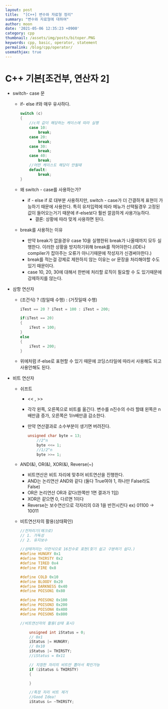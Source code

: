 ```yaml
---
layout: post
title:  "[C++] 변수와 자료형 정리"
summary: "변수와 자료형에 대하여"
author: moon
date: '2021-05-06 12:35:23 +0900'
category: cpp
thumbnail: /assets/img/posts/bitoper.PNG
keywords: cpp, basic, operator, statement
permalink: /blog/cpp/operator/
usemathjax: true
---
```


# C++ 기본[조건부, 연산자 2]

- switch- case 문
    - if- else if와 매우 유사하다.

        ```cpp
        switch (c)
        {
        	//c의 값이 해당하는 케이스에 따라 실행
        	case 10:
        		break;
        	case 20:
        		break;
        	case 30:
        		break;
        	case 40:
        		break;
        	//어떤 케이스도 해당이 안될때
        	default:
        		break;
        }
        ```

    - 왜 switch - case를 사용하는가?
        - if - else if 로 대부분 사용하지만, switch - case가 더 간결하게 표현이 가능하기 때문에 사용한다. 특히 유저입력에 따라 메뉴가 선택될경우 고정된 값이 들어오는거기 때문에 if-else보다 훨씬 깔끔하게 사용가능하다.
            - 결론: 상황에 따라 맞게 사용하면 된다.
    - break를 사용하는 이유
        - 만약 break가 없을경우 case 10을 실행한뒤 break가 나올때까지 모두 실행한다. 이러한 상황을 방지하기위해 break를 적어야한다.(IDE나 compiler가 잡아주는 오류가 아니기때문에 작성자가 신경써야한다.)
        - break를 적는걸 강제로 제한하지 않는 이유는 or 문장을 처리해야할 수도 있기 때문이다.
        - case 10, 20, 30에 대해서 한번에 처리할 로직이 필요할 수 도 있기때문에 강제하지를 않는다.

- 삼항 연산자
    - (조건식) ? (참일때 수행) : (거짓일때 수행)

        ```cpp
        iTest == 20 ? iTest = 100 : iTest = 200;

        if(iTest == 20)
        {
        	iTest = 100;
        }
        else
        {
        	iTest = 200;
        }
        ```

    - 위에처럼 if-else로 표현할 수 있기 때문에 코딩스타일에 따라서 사용해도 되고 사용안해도 된다.

- 비트 연산자
    - 쉬프트
        - << , >>
        - 각각 왼쪽, 오른쪽으로 비트를 옮긴다. 변수를 n진수의 수라 할떄 왼쪽은  n배만큼 증가, 오른쪽은 1/n배만큼 감소한다.
        - 만약 연산결과로 소수부분이 생기면 버려진다.

            ```cpp
            unsigned char byte = 13;
            	//2^n
            	byte <<= 1;
            	//1/2^n
            	byte >>= 1;
            ```

    - AND(&), OR(&), XOR(&), Reverse(~)
        - 비트연산은 비트 자리에 맞추어 비트연산을 진행한다.
        - AND는 논리연산 AND와 같다 (둘다 True여야 1, 하나만 False라도 False)
        - OR은 논리연산 OR과 같다(한쪽만 1면 결과가 1임)
        - XOR은 같으면 0, 다르면 1이다
        - Reverse는 보수연산으로 각자리의 0과 1을 반전시킨다 ex) 01100 → 10011
    - 비트연산자의 활용(상태확인)

        ```cpp
        //전처리기(매크로)
        // 1. 가독성
        // 2. 유지보수

        //상태저리는 이런식으로 16진수로 표현(찾기 쉽고 구분하기 쉽다.)
        #define HUNGRY 0x1
        #define THIRSTY 0x2
        #define TIRED 0x4
        #define FIRE 0x8

        #define COLD 0x10
        #define BLOODY 0x20
        #define DARKNESS 0x40
        #define POISON1 0x80

        #define POISON2 0x100
        #define POISON3 0x200
        #define POISON4 0x400
        #define POISON5 0x800

        //비트연산자의 활용(상태 표시)

        	unsigned int iStatus = 0;
        	// 0x1
        	iStatus |= HUNGRY;
        	// 0x10
        	iStatus |= THIRSTY;
        	//iStatus = 0x11

        	// 지정한 자리의 비트만 뽑아서 확인가능
        	if (iStatus & THIRSTY)
        	{

        	}

        	//특정 자리 비트 제거
        	//Good Idea!
        	iStatus &= ~THIRSTY;
        ```